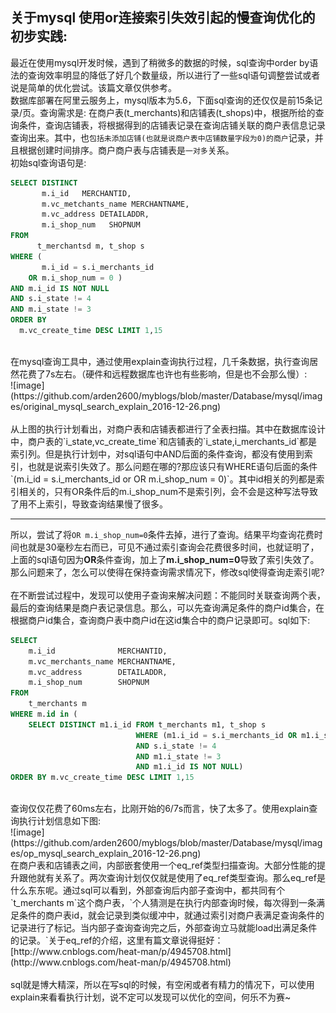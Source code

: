 ## 关于mysql 使用or连接索引失效引起的慢查询优化的初步实践:<br>
最近在使用mysql开发时候，遇到了稍微多的数据的时候，sql查询中order by语法的查询效率明显的降低了好几个数量级，所以进行了一些sql语句调整尝试或者说是简单的优化尝试。该篇文章仅供参考。<br>
数据库部署在阿里云服务上，mysql版本为5.6，下面sql查询的还仅仅是前15条记录/页。查询需求是: 在商户表(t_merchants)和店铺表(t_shops)中，根据所给的查询条件，查询店铺表，将根据得到的店铺表记录在查询店铺关联的商户表信息记录查询出来。其中，也`包括未添加店铺(也就是说商户表中店铺数量字段为0)的商户`记录，并且根据创建时间排序。商户商户表与店铺表是`一对多`关系。<br>
初始sql查询语句是:<br>
```sql
SELECT DISTINCT
       m.i_id   MERCHANTID,
       m.vc_metchants_name MERCHANTNAME,
       m.vc_address DETAILADDR,
       m.i_shop_num   SHOPNUM
FROM 
      t_merchantsd m, t_shop s
WHERE (
       m.i_id = s.i_merchants_id
    OR m.i_shop_num = 0 )
AND m.i_id IS NOT NULL
AND s.i_state != 4
AND m.i_state != 3
ORDER BY
  m.vc_create_time DESC LIMIT 1,15
```  
<br>
在mysql查询工具中，通过使用explain查询执行过程，几千条数据，执行查询居然花费了7s左右。（硬件和远程数据库也许也有些影响，但是也不会那么慢）:<br>
![image](https://github.com/arden2600/myblogs/blob/master/Database/mysql/images/original_mysql_search_explain_2016-12-26.png) <br>
<br>
从上图的执行计划看出，对商户表和店铺表都进行了全表扫描。其中在数据库设计中，商户表的`i_state,vc_create_time`和店铺表的`i_state,i_merchants_id`都是索引列。但是执行计划中，对sql语句中AND后面的条件查询，都没有使用到索引，也就是说索引失效了。那么问题在哪的?那应该只有WHERE语句后面的条件`(m.i_id = s.i_merchants_id or  OR m.i_shop_num = 0)`。其中id相关的列都是索引相关的，只有OR条件后的m.i_shop_num不是索引列，会不会是这种写法导致了用不上索引，导致查询结果慢了很多。<br>

---
所以，尝试了将`OR m.i_shop_num=0`条件去掉，进行了查询。结果平均查询花费时间也就是30毫秒左右而已，可见不通过索引查询会花费很多时间，也就证明了，上面的sql语句因为**OR**条件查询，加上了**m.i_shop_num=0**导致了索引失效了。那么问题来了，怎么可以使得在保持查询需求情况下，修改sql使得查询走索引呢?<br>
<br>
在不断尝试过程中，发现可以使用子查询来解决问题：不能同时关联查询两个表，最后的查询结果是商户表记录信息。那么，可以先查询满足条件的商户id集合，在根据商户id集合，查询商户表中商户id在这id集合中的商户记录即可。sql如下:<br>
```sql
SELECT 
    m.i_id              MERCHANTID,
    m.vc_merchants_name MERCHANTNAME,
    m.vc_address        DETAILADDR,
    m.i_shop_num        SHOPNUM
FROM 
    t_merchants m 
WHERE m.id in (
    SELECT DISTINCT m1.i_id FROM t_merchants m1, t_shop s
                            WHERE (m1.i_id = s.i_merchants_id OR m1.i_shop_num = 0)
                            AND s.i_state != 4
                            AND m1.i_state != 3
                            AND m1.i_id IS NOT NULL)
ORDER BY m.vc_create_time DESC LIMIT 1,15          
```
<br>
查询仅仅花费了60ms左右，比刚开始的6/7s而言，快了太多了。使用explain查询执行计划信息如下图:<br>
![image](https://github.com/arden2600/myblogs/blob/master/Database/mysql/images/op_mysql_search_explain_2016-12-26.png) <br>
在商户表和店铺表之间，内部嵌套使用一个eq_ref类型扫描查询。大部分性能的提升跟他就有关系了。两次查询计划仅仅就是使用了eq_ref类型查询。那么eq_ref是什么东东呢。通过sql可以看到，外部查询后内部子查询中，都共同有个`t_merchants m`这个商户表，`个人猜测是在执行内部查询时候，每次得到一条满足条件的商户表id，就会记录到类似缓冲中，就通过索引对商户表满足查询条件的记录进行了标记。当内部子查询查询完之后，外部查询立马就能load出满足条件的记录。`关于eq_ref的介绍，这里有篇文章说得挺好：[http://www.cnblogs.com/heat-man/p/4945708.html](http://www.cnblogs.com/heat-man/p/4945708.html) <br>
<br>
sql就是博大精深，所以在写sql的时候，有空闲或者有精力的情况下，可以使用explain来看看执行计划，说不定可以发现可以优化的空间，何乐不为赛~
